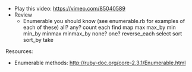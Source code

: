 - Play this video: https://vimeo.com/85040589
- Review
  - Enumerable you should know (see enumerable.rb for examples of each of these)
    all?
    any?
    count
    each
    find
    map
    max
    max_by
    min
    min_by
    minmax
    minmax_by
    none?
    one?
    reverse_each
    select
    sort
    sort_by
    take

Resources:
- Enumerable methods: http://ruby-doc.org/core-2.3.1/Enumerable.html
